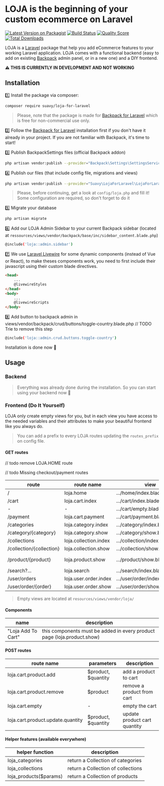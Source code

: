 # LOJA is the beginning of your custom ecommerce on Laravel

[![Latest Version on Packagist](https://img.shields.io/packagist/v/suavy/loja-for-laravel.svg?style=flat-square)](https://packagist.org/packages/suavy/loja-for-laravel)
[![Build Status](https://img.shields.io/travis/suavy/loja-for-laravel/master.svg?style=flat-square)](https://travis-ci.org/suavy/loja-for-laravel)
[![Quality Score](https://img.shields.io/scrutinizer/g/suavy/loja-for-laravel.svg?style=flat-square)](https://scrutinizer-ci.com/g/suavy/loja-for-laravel)
[![Total Downloads](https://img.shields.io/packagist/dt/suavy/loja-for-laravel.svg?style=flat-square)](https://packagist.org/packages/suavy/loja-for-laravel)

LOJA is a [Laravel](https://laravel.com/) package that help you add eCommerce features to your working Laravel application. LOJA comes with a functional backend (easy to add on existing [Backpack](https://backpackforlaravel.com/) admin panel, or in a new one) and a DIY frontend.

__:warning: THIS IS CURRENTLY IN DEVELOPMENT AND NOT WORKING__

## Installation

:one: Install the package via composer:

```bash
composer require suavy/loja-for-laravel
```

> Please, note that the package is made for [Backpack for Laravel](https://backpackforlaravel.com/) which is free for non-commercial use only.

:two: Follow the [Backpack for Laravel](https://backpackforlaravel.com/) installation first if you don't have it already in your project. If you are not familiar with Backpack, it's time to start!

:three: Publish BackpackSettings files (official Backpack addon)
```bash
php artisan vendor:publish --provider="Backpack\Settings\SettingsServiceProvider"
```

:four: Publish our files (that include config file, migrations and views)

```bash
php artisan vendor:publish --provider="Suavy\LojaForLaravel\LojaForLaravelServiceProvider"
```

> Please, before continuing, get a look at ``config/loja.php`` and fill it! Some configuration are required, so don't forget to do it 

:five: Migrate your database
```bash
php artisan migrate
```

:six: Add our LOJA Admin Sidebar to your current Backpack sidebar (located at ``ressources/views/vendor/backpack/base/inc/sidebar_content.blade.php``)
```bash
@include('loja::admin.sidebar')
```

<!--
Add LOJA Backpack routes ....
```bash
todo
```
-->

<!--
Add LOJA front routes to your web file (or custom) aka Front routes integration
```bash
...
```
-->

<!--
- Stripe configuration ? or already done in main config ?
-->
:seven: We use [Laravel Livewire]() for some dynamic components (instead of Vue or React), to make theses components work, you need to first include their javascript using their custom blade directives.
```html
<head>
    ...
    @livewireStyles
</head>
<body>
    ...
    @livewireScripts
</body>
```

:eight: Add button to backpack admin in views/vendor/backpack/crud/buttons/toggle-country.blade.php // TODO Trie to remove this step
```bash
@include('loja::admin.crud.buttons.toggle-country')
```

Installation is done now :tada:  

## Usage

### Backend
> Everything was already done during the installation. So you can start using your backend now :rocket:

### Frontend (Do It Yourself)
LOJA only create empty views for you, but in each view you have access to the needed variables and their attributes to make your beautiful frontend like you always do.

> You can add a prefix to every LOJA routes updating the ``routes_prefix`` on config file.

#### GET routes

// todo remove LOJA.HOME route 

// todo Missing checkout/payment routes

| route | route name | view | variables |
|---|---|---|---|
| / | loja.home | .../home/index.blade.php | $featuredProducts |
| /cart | loja.cart.index | .../cart/index.blade.php | $cart |
| - | - | .../cart/empty.blade.php | |
| /payment | loja.cart.payment | .../cart/payment.blade.php | $cart |
| /categories | loja.category.index | .../category/index.blade.php |  $categories |
| /category/{category} | loja.category.show | .../category/show.blade.php |  $category |
| /collections | loja.collection.index | .../collection/index.blade.php | $collections |
| /collection/{collection} | loja.collection.show | .../collection/show.blade.php | $collection |
| /product/{product} | loja.product.show | .../product/show.blade.php | $product, $relatedProducts |
| /search?... | loja.search | .../search/index.blade.php | $products |
| /user/orders | loja.user.order.index | .../user/order/index.blade.php | $orders |
| /user/order/{order} | loja.user.order.show | .../user/order/show.blade.php | $order |

> Empty views are located at ``resources/views/vendor/loja/``

#### Components

| name | description |
|---|---|
| "Loja Add To Cart" | this components must be added in every product page (loja.product.show) |

#### POST routes

| route name | parameters | description |
|---|---|---|
| loja.cart.product.add | $product, $quantity | add a product to cart |
| loja.cart.product.remove | $product | remove a product from cart |
| loja.cart.empty | - | empty the cart |
| loja.cart.product.update.quantity | $product, $quantity | update product cart quantity |

#### Helper features (available everywhere)

| helper function | description |
|---|---|
| loja_categories | return a Collection of categories |
| loja_collections | return a Collection of collections |
| loja_products($params) | return a Collection of products |
